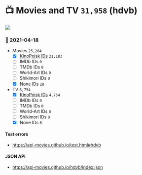 # :tv: Movies and TV `31,958` (hdvb)

<a href="https://API-Movies.github.io"><img src="https://API-Movies.github.io/banner.png?cache"></a>

### :date: 2021-04-18
- Movies `25,204`
  - [x] <a href="https://API-Movies.github.io/hdvb/movie_kinopoisk_ids.json">KinoPoisk IDs</a> `21,183`
  - [ ] IMDb IDs `0`
  - [ ] TMDb IDs `0`
  - [ ] World-Art IDs `0`
  - [ ] Shikimori IDs `0`
  - [x] None IDs `28`
- TV `6,754`
  - [x] <a href="https://API-Movies.github.io/hdvb/tv_kinopoisk_ids.json">KinoPoisk IDs</a> `4,754`
  - [ ] IMDb IDs `0`
  - [ ] TMDb IDs `0`
  - [ ] World-Art IDs `0`
  - [ ] Shikimori IDs `0`
  - [x] None IDs `6`
#### Test errors
- <a href='https://api-movies.github.io/test.html#hdvb'>https://api-movies.github.io/test.html#hdvb</a>
#### JSON API
- <a href='https://api-movies.github.io/hdvb/index.json'>https://api-movies.github.io/hdvb/index.json</a>
